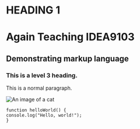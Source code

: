 # HEADING 1

# Again Teaching IDEA9103

## Demonstrating markup language

### This is a level 3 heading.

This is a normal paragraph.

![An image of a cat](https://placekitten.com/200/300)

```
function helloWorld() {
console.log("Hello, world!");
}
```
